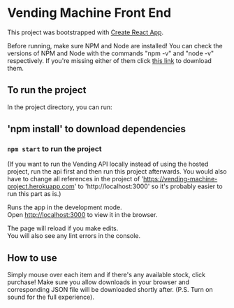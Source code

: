 # Vending Machine Front End

This project was bootstrapped with [Create React App](https://github.com/facebook/create-react-app).

Before running, make sure NPM and Node are installed! You can check the versions of NPM and Node with the commands "npm -v" and "node -v" respectively. If you're missing either of them click [this link](https://www.npmjs.com/get-npm) to download them.

## To run the project

In the project directory, you can run:

## 'npm install' to download dependencies 

### `npm start` to run the project

(If you want to run the Vending API locally instead of using the hosted project, run the api first and then run this project afterwards. You would also have to change all references in the project of 'https://vending-machine-project.herokuapp.com' to 'http://localhost:3000' so it's probably easier to run this part as is.)

Runs the app in the development mode.\
Open [http://localhost:3000](http://localhost:3000) to view it in the browser.

The page will reload if you make edits.\
You will also see any lint errors in the console.

## How to use
 
Simply mouse over each item and if there's any available stock, click purchase! Make sure you allow downloads in your browser and corresponding JSON file will be downloaded shortly after. (P.S. Turn on sound for the full experience). 
